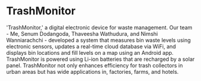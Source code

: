 # TrashMonitor
'TrashMonitor,' a digital electronic device for waste management. Our team - Me, Senum Dodangoda, Thaveesha Wathudura, and Nimshi Wanniarachchi - developed a system that measures bin waste levels using electronic sensors, updates a real-time cloud database via WiFi, and displays bin locations and fill levels on a map using an Android app. TrashMonitor is powered using Li-ion batteries that are recharged by a solar panel. TrashMonitor not only enhances efficiency for trash collectors in urban areas but has wide applications in, factories, farms, and hotels.
